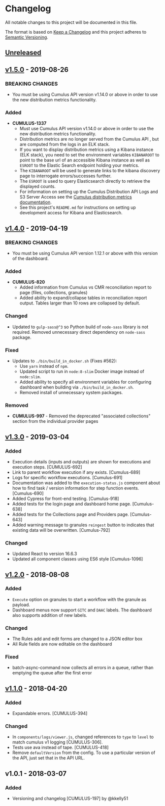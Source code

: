 # Changelog

All notable changes to this project will be documented in this file.

The format is based on [Keep a Changelog](http://keepachangelog.com/en/1.0.0/)
and this project adheres to [Semantic Versioning](http://semver.org/spec/v2.0.0.html).

## [Unreleased]

## [v1.5.0] - 2019-08-26

### BREAKING CHANGES

- You must be using Cumulus API version v1.14.0 or above in order to use the new distribution metrics functionality.

### Added

- **CUMULUS-1337**
  - Must use Cumulus API version v1.14.0 or above in order to use the new distribution metrics functionality.
  - Distribution metrics are no longer served from the Cumulus API , but are computed from the logs in an ELK stack.
  - If you want to display distribution metrics using a Kibana instance (ELK stack), you need to set the environment variables `KIBANAROOT` to point to the base url of an accessible Kibana instance as well as `ESROOT` to the Elastic Search endpoint holding your metrics.
  - The `KIBANAROOT` will be used to generate links to the kibana discovery page to interrogate errors/successes further.
  - The `ESROOT` is used to query Elasticsearch directly to retrieve the displayed counts.
  - For information on setting up the Cumulus Distribution API Logs and S3 Server Access see the [Cumulus distribution metrics documentation](https://nasa.github.io/cumulus/docs/features/distribution-metrics).
  - See this project's `README.md` for instructions on setting up development access for Kibana and Elasticsearch.


## [v1.4.0] - 2019-04-19

### BREAKING CHANGES

- You must be using Cumulus API version 1.12.1 or above with this version of the dashboard.

### Added

- **CUMULUS-820**
  - Added information from Cumulus vs CMR reconciliation report to page (files, collections, granules)
  - Added ability to expand/collapse tables in reconciliation report output. Tables larger than 10 rows are collapsed by default.

### Changed

- Updated to `gulp-sass@^3` so Python build of `node-sass` library is not required. Removed unnecessary direct dependency on `node-sass` package.

### Fixed

- Updates to `./bin/build_in_docker.sh` (Fixes #562):
  - Use `yarn` instead of `npm`.
  - Updated script to run in `node:8-slim` Docker image instead of `node:slim`.
  - Added ability to specify all environment variables for configuring dashboard when building via `./bin/build_in_docker.sh`.
  - Removed install of unnecessary system packages.

### Removed

- **CUMULUS-997** - Removed the deprecated "associated collections" section from the individual provider pages

## [v1.3.0] - 2019-03-04

### Added

- Execution details (inputs and outputs) are shown for executions and execution steps. [CUMULUS-692]
- Link to parent workflow execution if any exists. [Cumulus-689]
- Logs for specific workflow executions. [Cumulus-691]
- Documentation was added to the `execution-status.js` component about how to find task / version information for step function events. [Cumulus-690]
- Added Cypress for front-end testing. [Cumulus-918]
- Added tests for the login page and dashboard home page. [Cumulus-638]
- Added tests for the Collections page and Providers page. [Cumulus-643]
- Added warning message to granules `reingest` button to indicates that existing data will be overwritten. [Cumulus-792]

### Changed

- Updated React to version 16.6.3
- Updated all component classes using ES6 style [Cumulus-1096]

## [v1.2.0] - 2018-08-08

### Added

- `Execute` option on granules to start a workflow with the granule as payload.
- Dashboard menus now support `GITC` and `DAAC` labels. The dashboard also supports addition of new labels.

### Changed

- The Rules add and edit forms are changed to a JSON editor box
- All Rule fields are now editable on the dashboard

### Fixed

- batch-async-command now collects all errors in a queue, rather than emptying the queue after the first error

## [v1.1.0] - 2018-04-20

### Added

- Expandable errors. [CUMULUS-394]

### Changed

- In `components/logs/viewer.js`, changed references to `type` to `level` to match cumulus v1 logging [CUMULUS-306].
- Tests use ava instead of tape. [CUMULUS-418]
- Remove `defaultVersion` from the config. To use a particular version of the API, just set that in the API URL.

## v1.0.1 - 2018-03-07

### Added

- Versioning and changelog [CUMULUS-197] by @kkelly51

[Unreleased]: https://github.com/nasa/cumulus-dashboard/compare/v1.5.0...HEAD
[v1.5.0]: https://github.com/nasa/cumulus-dashboard/compare/v1.4.0...v1.5.0
[v1.4.0]: https://github.com/nasa/cumulus-dashboard/compare/v1.3.0...v1.4.0
[v1.3.0]: https://github.com/nasa/cumulus-dashboard/compare/v1.2.0...v1.3.0
[v1.2.0]: https://github.com/nasa/cumulus-dashboard/compare/v1.1.0...v1.2.0
[v1.1.0]: https://github.com/nasa/cumulus-dashboard/compare/v1.0.1...v1.1.0
